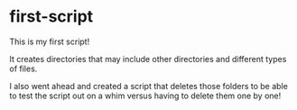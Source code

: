 # first-script

This is my first script!

It creates directories that may include other directories and different types of files.

I also went ahead and created a script that deletes those folders to be able to test the script out on a whim versus having to delete them one by one!
